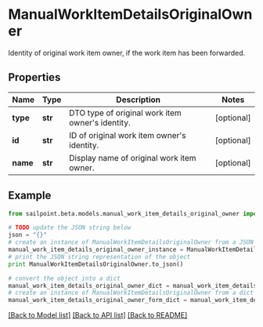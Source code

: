 # ManualWorkItemDetailsOriginalOwner

Identity of original work item owner, if the work item has been forwarded.

## Properties
Name | Type | Description | Notes
------------ | ------------- | ------------- | -------------
**type** | **str** | DTO type of original work item owner&#39;s identity. | [optional] 
**id** | **str** | ID of original work item owner&#39;s identity. | [optional] 
**name** | **str** | Display name of original work item owner. | [optional] 

## Example

```python
from sailpoint.beta.models.manual_work_item_details_original_owner import ManualWorkItemDetailsOriginalOwner

# TODO update the JSON string below
json = "{}"
# create an instance of ManualWorkItemDetailsOriginalOwner from a JSON string
manual_work_item_details_original_owner_instance = ManualWorkItemDetailsOriginalOwner.from_json(json)
# print the JSON string representation of the object
print ManualWorkItemDetailsOriginalOwner.to_json()

# convert the object into a dict
manual_work_item_details_original_owner_dict = manual_work_item_details_original_owner_instance.to_dict()
# create an instance of ManualWorkItemDetailsOriginalOwner from a dict
manual_work_item_details_original_owner_form_dict = manual_work_item_details_original_owner.from_dict(manual_work_item_details_original_owner_dict)
```
[[Back to Model list]](../README.md#documentation-for-models) [[Back to API list]](../README.md#documentation-for-api-endpoints) [[Back to README]](../README.md)


